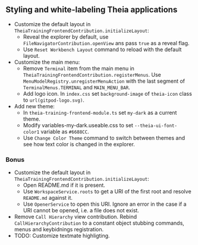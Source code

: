 ## Styling and white-labeling Theia applications

- Customize the default layout in `TheiaTrainingFrontendContribution.initializeLayout`:
  - Reveal the explorer by default, use `FileNavigatorContribution.openView` ans pass `true` as a reveal flag.
  - Use `Reset Workbench Layout` command to reload with the default layout.
- Customize the main menu:
  - Remove `Terminal` item from the main menu in `TheiaTrainingFrontendContribution.registerMenus`.
  Use `MenuModelRegistry.unregisterMenuAction` with the last segment of `TerminalMenus.TERMINAL` and `MAIN_MENU_BAR`.
  - Add logo icon. In `index.css` set `background-image` of `theia-icon` class to `url(gitpod-logo.svg)`.
- Add new theme:
  - In `theia-training-frontend-module.ts` set `my-dark` as a current theme.
  - Modify variables-my-dark.useable.css to set `--theia-ui-font-color1` variable as `#6688CC`.
  - Use `Change Color Theme` command to switch between themes and see how text color is changed in the explorer.

### Bonus

- Customize the default layout in `TheiaTrainingFrontendContribution.initializeLayout`:
    - Open README.md if it is present.
    - Use `WorkspaceService.roots` to get a URI of the first root and resolve `README.md` against it.
    - Use `OpenerService` to open this URI. Ignore an error in the case if a URI cannot be opened, i.e. a file does not exist.
- Remove `Call Hierarchy` view contribution.
Rebind `CallHierarchyContribution` to a constant object stubbing commands, menus and keybidnings registration.
- TODO: Customize textmate highligting.
